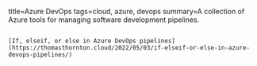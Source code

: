 title=Azure DevOps
tags=cloud, azure, devops
summary=A collection of Azure tools for managing software development pipelines.
~~~~~~

[If, elseif, or else in Azure DevOps pipelines](https://thomasthornton.cloud/2022/05/03/if-elseif-or-else-in-azure-devops-pipelines/)

